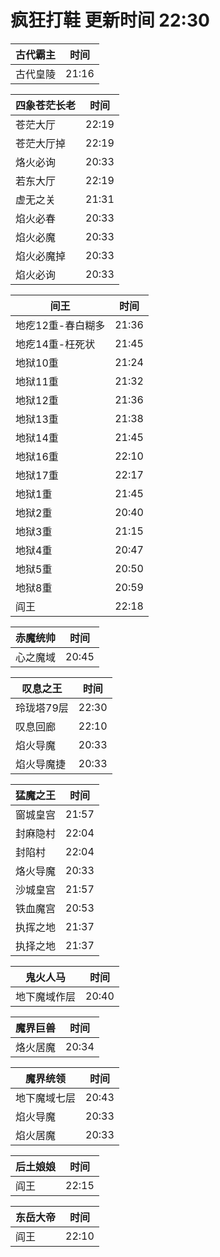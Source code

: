 # 疯狂打鞋 更新时间 22:30

| 古代霸主   | 时间    |
|--------|-------|
| 古代皇陵 | 21:16 |

| 四象苍茫长老   | 时间    |
|--------|-------|
| 苍茫大厅 | 22:19 |
| 苍茫大厅掉 | 22:19 |
| 烙火必询 | 20:33 |
| 若东大厅 | 22:19 |
| 虚无之关 | 21:31 |
| 焰火必春 | 20:33 |
| 焰火必魔 | 20:33 |
| 焰火必魔掉 | 20:33 |
| 焰火必询 | 20:33 |

| 间王   | 时间    |
|--------|-------|
| 地疙12重-春白糊多 | 21:36 |
| 地疙14重-枉死状 | 21:45 |
| 地狱10重 | 21:24 |
| 地狱11重 | 21:32 |
| 地狱12重 | 21:36 |
| 地狱13重 | 21:38 |
| 地狱14重 | 21:45 |
| 地狱16重 | 22:10 |
| 地狱17重 | 22:17 |
| 地狱1重 | 21:45 |
| 地狱2重 | 20:40 |
| 地狱3重 | 21:15 |
| 地狱4重 | 20:47 |
| 地狱5重 | 20:50 |
| 地狱8重 | 20:59 |
| 阎王 | 22:18 |

| 赤魔统帅   | 时间    |
|--------|-------|
| 心之魔域 | 20:45 |

| 叹息之王   | 时间    |
|--------|-------|
| 玲珑塔79层 | 22:30 |
| 叹息回廊 | 22:10 |
| 焰火导魔 | 20:33 |
| 焰火导魔捷 | 20:33 |

| 猛魔之王   | 时间    |
|--------|-------|
| 窗城皇宫 | 21:57 |
| 封麻隐村 | 22:04 |
| 封陷村 | 22:04 |
| 烙火导魔 | 20:33 |
| 沙城皇宫 | 21:57 |
| 铁血魔宫 | 20:53 |
| 执挥之地 | 21:37 |
| 执择之地 | 21:37 |

| 鬼火人马   | 时间    |
|--------|-------|
| 地下魔域作层 | 20:40 |

| 魔界巨兽   | 时间    |
|--------|-------|
| 烙火居魔 | 20:34 |

| 魔界统领   | 时间    |
|--------|-------|
| 地下魔域七层 | 20:43 |
| 焰火导魔 | 20:33 |
| 焰火居魔 | 20:33 |

| 后土娘娘   | 时间    |
|--------|-------|
| 阎王 | 22:15 |

| 东岳大帝   | 时间    |
|--------|-------|
| 阎王 | 22:10 |